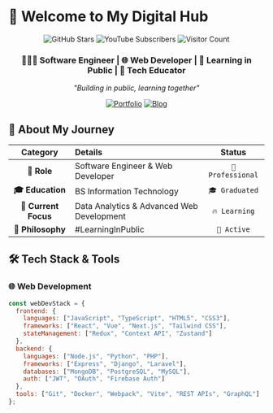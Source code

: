 # 🌸 Welcome to My Digital Hub

<div align="center">

![GitHub Stars](https://img.shields.io/github/stars/yourusername/yourrepo?style=social)
![YouTube Subscribers](https://img.shields.io/youtube/channel/subscribers/UCXXXXXXX?style=social)
![Visitor Count](https://komarev.com/gh/yourusername?color=ff69b4)

### 👩🏻‍💻 Software Engineer | 🌐 Web Developer | 🌱 Learning in Public | 🎨 Tech Educator

*"Building in public, learning together"*

[![Portfolio](https://img.shields.io/badge/🌐_Visit_My_Portfolio-FF6B6B?style=for-the-badge&logo=vercel&logoColor=white)](https://yourportfolio.com)
[![Blog](https://img.shields.io/badge/📝_Read_My_Blog-000000?style=for-the-badge&logo=dev.to&logoColor=white)](https://yourblog.com)

</div>

## 🚀 About My Journey

<div align="center">

| Category | Details | Status |
|:--------:|:--------|:------:|
| **🎯 Role** | Software Engineer & Web Developer | `🏢 Professional` |
| **🎓 Education** | BS Information Technology | `🎓 Graduated` |
| **🚀 Current Focus** | Data Analytics & Advanced Web Development | `🔥 Learning` |
| **🌱 Philosophy** | #LearningInPublic | `💫 Active` |

</div>

## 🛠️ Tech Stack & Tools

### **🌐 Web Development**
```javascript
const webDevStack = {
  frontend: {
    languages: ["JavaScript", "TypeScript", "HTML5", "CSS3"],
    frameworks: ["React", "Vue", "Next.js", "Tailwind CSS"],
    stateManagement: ["Redux", "Context API", "Zustand"]
  },
  backend: {
    languages: ["Node.js", "Python", "PHP"],
    frameworks: ["Express", "Django", "Laravel"],
    databases: ["MongoDB", "PostgreSQL", "MySQL"],
    auth: ["JWT", "OAuth", "Firebase Auth"]
  },
  tools: ["Git", "Docker", "Webpack", "Vite", "REST APIs", "GraphQL"]
};
